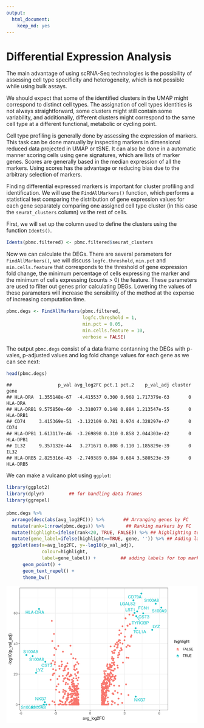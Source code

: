 ```yaml
---
output:
  html_document:
    keep_md: yes
---
```






# Differential Expression Analysis

The main advantage of using scRNA-Seq technologies is the possibility of 
assessing cell type specificity and heterogeneity, which is not possible while
using bulk assays. 

We should expect that some of the identified clusters in the UMAP might correspond
to distinct cell types. The assignation of cell types identities is not always
straightforward, some clusters might still contain some variability, and 
additionally, different clusters might correspond to the same cell type at a
different functional, metabolic or cycling point. 

Cell type profiling is generally done by assessing the expression of markers. 
This task can be done manually by inspecting markers in dimensional reduced data
projected in UMAP or tSNE. It can also be done in a automatic manner scoring 
cells using gene signatures, which are lists of marker genes. Scores are generally
based in the median expression of all the markers. Using scores has the advantage
or reducing bias due to the arbitrary selection of markers.

Finding differential expressed markers is important for cluster profiling and
identification. We will use the `FindAllMarkers()` function, which performs
a statistical test comparing the distribution of gene expression values for 
each gene separately comparing one assigned cell type cluster (in this case 
the `seurat_clusters` column) *vs* the rest of cells. 

First, we will set up the column used to define the clusters using the 
function `Idents()`. 


```r
Idents(pbmc.filtered) <- pbmc.filtered$seurat_clusters
```

Now we can calculate the DEGs. 
There are several parameters for `FindAllMarkers()`, we will discuss
`logfc.threshold`, `min.pct` and `min.cells.feature` that corresponds to the threshold of gene
expression fold change, the minimum percentage of cells expressing the marker 
and the minimum of cells expressing (counts > 0) the feature. These parameters 
are used to filter out genes prior calculating DEGs. Lowering the values of these
parameters will increase the sensibility of the method at the expense of 
increasing computation time.



```r
pbmc.degs <- FindAllMarkers(pbmc.filtered, 
                            logfc.threshold = 1, 
                            min.pct = 0.05, 
                            min.cells.feature = 10, 
                            verbose = FALSE)
```


The output `pbmc.degs` consist of a data frame contanning the DEGs with
p-vales, p-adjusted values and log fold change values for each gene as 
we can see next:



```r
head(pbmc.degs)
```

```
##                 p_val avg_log2FC pct.1 pct.2    p_val_adj cluster     gene
## HLA-DRA  1.355148e-67  -4.415537 0.300 0.968 1.717379e-63       0  HLA-DRA
## HLA-DRB1 9.575850e-60  -3.310077 0.148 0.884 1.213547e-55       0 HLA-DRB1
## CD74     3.415369e-51  -3.122109 0.781 0.974 4.328297e-47       0     CD74
## HLA-DPB1 1.613117e-46  -3.269898 0.310 0.858 2.044303e-42       0 HLA-DPB1
## IL32     9.357132e-44   3.271671 0.808 0.110 1.185829e-39       0     IL32
## HLA-DRB5 2.825316e-43  -2.749389 0.084 0.684 3.580523e-39       0 HLA-DRB5
```



We can make a vulcano plot using `ggplot`:


```r
library(ggplot2)
library(dplyr)         ## for handling data frames
library(ggrepel)

pbmc.degs %>%
  arrange(desc(abs(avg_log2FC))) %>%       ## Arranging genes by FC
  mutate(rank=1:nrow(pbmc.degs)) %>%        ## Ranking markers by FC
  mutate(highlight=ifelse(rank<20, TRUE, FALSE)) %>% ## highlighting top FC markers
  mutate(gene_label=ifelse(highlight==TRUE, gene, '')) %>% ## Adding labels for top markers
  ggplot(aes(x=avg_log2FC, y=-log10(p_val_adj),
             colour=highlight,
             label=gene_label)) +         ## adding labels for top markers
      geom_point() +
      geom_text_repel() +
      theme_bw()
```

<img src="06-Differential_Expression_files/figure-html/vulcano_plot-1.png" style="display: block; margin: auto;" />


<!--
## Quizzes

> Compare the DEGs from the above shown results with that calculated using the 10X PBMC 250 cells downsample data clusters in the previous exercises


 * Load the tsv file containing the calculated DEGs from above using the following
url:
`https://raw.githubusercontent.com/caramirezal/caramirezal.github.io/master/bookdown-minimal/data/degs_10x_pbmc.tsv`

 * Calculate the DEGs using the down-sampled 10X PBMC 250 cells data with the clusters
 obtained using your parameters
 
 * Intersect both lists of genes 
 

```r
degs <- read.table('https://raw.githubusercontent.com/caramirezal/caramirezal.github.io/master/bookdown-minimal/data/degs_10x_pbmc.tsv')
```
 -->
